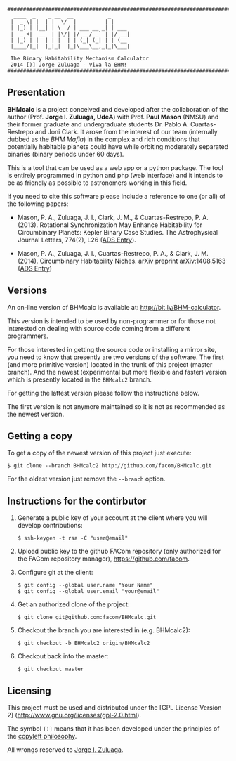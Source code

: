 ```
################################################################################
  ____  _    _ __  __           _      
 |  _ \| |  | |  \/  |         | |     
 | |_) | |__| | \  / | ___ __ _| | ___ 
 |  _ <|  __  | |\/| |/ __/ _` | |/ __|
 | |_) | |  | | |  | | (_| (_| | | (__ 
 |____/|_|  |_|_|  |_|\___\__,_|_|\___|

 The Binary Habitability Mechanism Calculator
 2014 [)] Jorge Zuluaga - Viva la BHM!
################################################################################
```

Presentation
------------

**BHMcalc** is a project conceived and developed after the
collaboration of the author (Prof. **Jorge I. Zuluaga, UdeA**) with
Prof. **Paul Mason** (NMSU) and their former graduate and
undergraduate students Dr. Pablo A. Cuartas-Restrepo and Joni Clark.
It arose from the interest of our team (internally dubbed as the *BHM
Mafia*) in the complex and rich conditions that potentially habitable
planets could have while orbiting moderately separated binaries
(binary periods under 60 days).

This is a tool that can be used as a web app or a python package.  The
tool is entirely programmed in python and php (web interface) and it
intends to be as friendly as possible to astronomers working in this
field.

If you need to cite this software please include a reference to one
(or all) of the following papers:

- Mason, P. A., Zuluaga, J. I., Clark, J. M., & Cuartas-Restrepo,
  P. A. (2013). Rotational Synchronization May Enhance Habitability
  for Circumbinary Planets: Kepler Binary Case Studies. The
  Astrophysical Journal Letters, 774(2), L26 ([ADS
  Entry](http://adsabs.harvard.edu/abs/2013ApJ...774L..26M)).

- Mason, P. A., Zuluaga, J. I., Cuartas-Restrepo, P. A., & Clark,
  J. M. (2014). Circumbinary Habitability Niches. arXiv preprint
  arXiv:1408.5163 ([ADS
  Entry](http://adsabs.harvard.edu/abs/2014arXiv1408.5163M))

Versions
--------

An on-line version of BHMcalc is available at:
http://bit.ly/BHM-calculator.  

This version is intended to be used by non-programmer or for those not
interested on dealing with source code coming from a different
programmers.

For those interested in getting the source code or installing a mirror
site, you need to know that presently are two versions of the
software.  The first (and more primitive version) located in the trunk
of this project (master branch).  And the newest (experimental but
more flexible and faster) version which is presently located in the
`BHMcalc2` branch.

For getting the lattest version please follow the instructions below.

The first version is not anymore maintained so it is not as
recommended as the newest version.

Getting a copy
--------------

To get a copy of the newest version of this project just execute:

```
$ git clone --branch BHMcalc2 http://github.com/facom/BHMcalc.git
```

For the oldest version just remove the `--branch` option.

Instructions for the contirbutor
--------------------------------

1. Generate a public key of your account at the client where you will
   develop contributions:
   
   ```
   $ ssh-keygen -t rsa -C "user@email"
   ```

2. Upload public key to the github FACom repository (only authorized
   for the FACom repository manager), https://github.com/facom.

3. Configure git at the client:

   ```
   $ git config --global user.name "Your Name"
   $ git config --global user.email "your@email"
   ```

4. Get an authorized clone of the project:

   ```
   $ git clone git@github.com:facom/BHMcalc.git
   ```

5. Checkout the branch you are interested in (e.g. BHMcalc2):

   ```
   $ git checkout -b BHMcalc2 origin/BHMcalc2
   ```

6. Checkout back into the master:

   ```
   $ git checkout master
   ```

Licensing
---------

This project must be used and distributed under the [GPL License
Version 2] (http://www.gnu.org/licenses/gpl-2.0.html).

The symbol `[)]` means that it has been developed under the principles
of the [copyleft philosophy](http://en.wikipedia.org/wiki/Copyleft).

All wrongs reserved to [Jorge I. Zuluaga](mailto:zuluagajorge@gmail.com).
